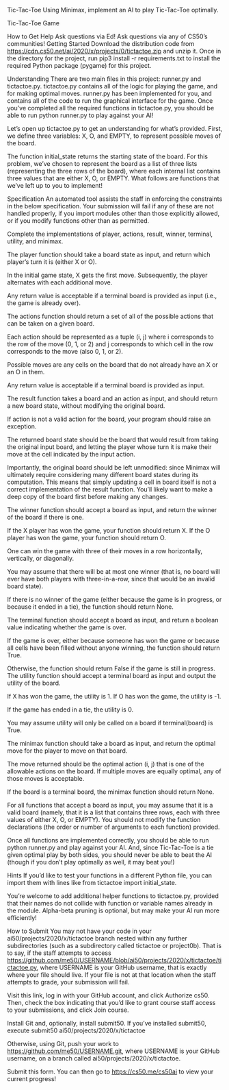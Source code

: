 Tic-Tac-Toe
Using Minimax, implement an AI to play Tic-Tac-Toe optimally.

Tic-Tac-Toe Game

How to Get Help
Ask questions via Ed!
Ask questions via any of CS50’s communities!
Getting Started
Download the distribution code from https://cdn.cs50.net/ai/2020/x/projects/0/tictactoe.zip and unzip it.
Once in the directory for the project, run pip3 install -r requirements.txt to install the required Python package (pygame) for this project.

Understanding
There are two main files in this project: runner.py and tictactoe.py. tictactoe.py contains all of the logic for playing the game, and for making optimal moves. runner.py has been implemented for you, and contains all of the code to run the graphical interface for the game. Once you’ve completed all the required functions in tictactoe.py, you should be able to run python runner.py to play against your AI!

Let’s open up tictactoe.py to get an understanding for what’s provided. First, we define three variables: X, O, and EMPTY, to represent possible moves of the board.

The function initial_state returns the starting state of the board. For this problem, we’ve chosen to represent the board as a list of three lists (representing the three rows of the board), where each internal list contains three values that are either X, O, or EMPTY. What follows are functions that we’ve left up to you to implement!

Specification
An automated tool assists the staff in enforcing the constraints in the below specification. Your submission will fail if any of these are not handled properly, if you import modules other than those explicitly allowed, or if you modify functions other than as permitted.

Complete the implementations of player, actions, result, winner, terminal, utility, and minimax.

The player function should take a board state as input, and return which player’s turn it is (either X or O).

In the initial game state, X gets the first move. Subsequently, the player alternates with each additional move.

Any return value is acceptable if a terminal board is provided as input (i.e., the game is already over).

The actions function should return a set of all of the possible actions that can be taken on a given board.

Each action should be represented as a tuple (i, j) where i corresponds to the row of the move (0, 1, or 2) and j corresponds to which cell in the row corresponds to the move (also 0, 1, or 2).

Possible moves are any cells on the board that do not already have an X or an O in them.

Any return value is acceptable if a terminal board is provided as input.

The result function takes a board and an action as input, and should return a new board state, without modifying the original board.

If action is not a valid action for the board, your program should raise an exception.

The returned board state should be the board that would result from taking the original input board, and letting the player whose turn it is make their move at the cell indicated by the input action.

Importantly, the original board should be left unmodified: since Minimax will ultimately require considering many different board states during its computation. This means that simply updating a cell in board itself is not a correct implementation of the result function. You’ll likely want to make a deep copy of the board first before making any changes.

The winner function should accept a board as input, and return the winner of the board if there is one.

If the X player has won the game, your function should return X. If the O player has won the game, your function should return O.

One can win the game with three of their moves in a row horizontally, vertically, or diagonally.

You may assume that there will be at most one winner (that is, no board will ever have both players with three-in-a-row, since that would be an invalid board state).

If there is no winner of the game (either because the game is in progress, or because it ended in a tie), the function should return None.

The terminal function should accept a board as input, and return a boolean value indicating whether the game is over.

If the game is over, either because someone has won the game or because all cells have been filled without anyone winning, the function should return True.

Otherwise, the function should return False if the game is still in progress.
The utility function should accept a terminal board as input and output the utility of the board.

If X has won the game, the utility is 1. If O has won the game, the utility is -1. 

If the game has ended in a tie, the utility is 0.

You may assume utility will only be called on a board if terminal(board) is True.

The minimax function should take a board as input, and return the optimal move for the player to move on that board.

The move returned should be the optimal action (i, j) that is one of the allowable actions on the board. If multiple moves are equally optimal, any of those moves is acceptable.

If the board is a terminal board, the minimax function should return None.

For all functions that accept a board as input, you may assume that it is a valid board (namely, that it is a list that contains three rows, each with three values of either X, O, or EMPTY). You should not modify the function declarations (the order or number of arguments to each function) provided.

Once all functions are implemented correctly, you should be able to run python runner.py and play against your AI. And, since Tic-Tac-Toe is a tie given optimal play by both sides, you should never be able to beat the AI (though if you don’t play optimally as well, it may beat you!)

Hints
If you’d like to test your functions in a different Python file, you can import them with lines like from tictactoe import initial_state.

You’re welcome to add additional helper functions to tictactoe.py, provided that their names do not collide with function or variable names already in the module.
Alpha-beta pruning is optional, but may make your AI run more efficiently!

How to Submit
You may not have your code in your ai50/projects/2020/x/tictactoe branch nested within any further subdirectories (such as a subdirectory called tictactoe or project0b). That is to say, if the staff attempts to access https://github.com/me50/USERNAME/blob/ai50/projects/2020/x/tictactoe/tictactoe.py, where USERNAME is your GitHub username, that is exactly where your file should live. If your file is not at that location when the staff attempts to grade, your submission will fail.

Visit this link, log in with your GitHub account, and click Authorize cs50. Then, check the box indicating that you’d like to grant course staff access to your submissions, and click Join course.

Install Git and, optionally, install submit50.
If you’ve installed submit50, execute
submit50 ai50/projects/2020/x/tictactoe

Otherwise, using Git, push your work to https://github.com/me50/USERNAME.git, where USERNAME is your GitHub username, on a branch called ai50/projects/2020/x/tictactoe.

Submit this form.
You can then go to https://cs50.me/cs50ai to view your current progress!